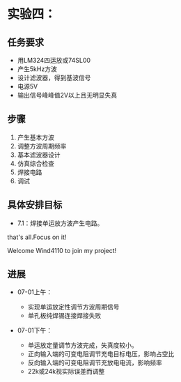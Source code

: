 # 实验四：

## 任务要求

- 用LM324四运放或74SL00
- 产生5kHz方波
- 设计滤波器，得到基波信号
- 电源5V
- 输出信号峰峰值2V以上且无明显失真

## 步骤

1. 产生基本方波
2. 调整方波周期频率
3. 基本滤波器设计
4. 仿真综合检查 
5. 焊接电路
6. 调试

## 具体安排目标

- 7.1：焊接单运放方波产生电路。

that's all.Focus on it!

Welcome Wind4110 to join my project! 

## 进展

- 07-01上午：
    - 实现单运放定性调节方波周期信号
    - 单孔板纯焊锡连接焊接失败

- 07-01下午：
    - 单运放定量调节方波完成，失真度较小。
    - 正向输入端的可变电阻调节充电目标电压，影响占空比
    - 反向输入端的可变电阻调节充放电电流，影响频率
    - 22k或24k视实际误差而调整

